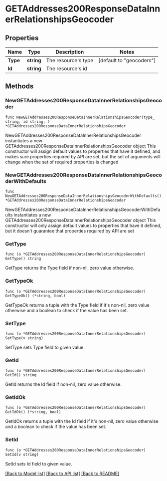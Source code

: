 # GETAddresses200ResponseDataInnerRelationshipsGeocoder

## Properties

Name | Type | Description | Notes
------------ | ------------- | ------------- | -------------
**Type** | **string** | The resource&#39;s type | [default to "geocoders"]
**Id** | **string** | The resource&#39;s id | 

## Methods

### NewGETAddresses200ResponseDataInnerRelationshipsGeocoder

`func NewGETAddresses200ResponseDataInnerRelationshipsGeocoder(type_ string, id string, ) *GETAddresses200ResponseDataInnerRelationshipsGeocoder`

NewGETAddresses200ResponseDataInnerRelationshipsGeocoder instantiates a new GETAddresses200ResponseDataInnerRelationshipsGeocoder object
This constructor will assign default values to properties that have it defined,
and makes sure properties required by API are set, but the set of arguments
will change when the set of required properties is changed

### NewGETAddresses200ResponseDataInnerRelationshipsGeocoderWithDefaults

`func NewGETAddresses200ResponseDataInnerRelationshipsGeocoderWithDefaults() *GETAddresses200ResponseDataInnerRelationshipsGeocoder`

NewGETAddresses200ResponseDataInnerRelationshipsGeocoderWithDefaults instantiates a new GETAddresses200ResponseDataInnerRelationshipsGeocoder object
This constructor will only assign default values to properties that have it defined,
but it doesn't guarantee that properties required by API are set

### GetType

`func (o *GETAddresses200ResponseDataInnerRelationshipsGeocoder) GetType() string`

GetType returns the Type field if non-nil, zero value otherwise.

### GetTypeOk

`func (o *GETAddresses200ResponseDataInnerRelationshipsGeocoder) GetTypeOk() (*string, bool)`

GetTypeOk returns a tuple with the Type field if it's non-nil, zero value otherwise
and a boolean to check if the value has been set.

### SetType

`func (o *GETAddresses200ResponseDataInnerRelationshipsGeocoder) SetType(v string)`

SetType sets Type field to given value.


### GetId

`func (o *GETAddresses200ResponseDataInnerRelationshipsGeocoder) GetId() string`

GetId returns the Id field if non-nil, zero value otherwise.

### GetIdOk

`func (o *GETAddresses200ResponseDataInnerRelationshipsGeocoder) GetIdOk() (*string, bool)`

GetIdOk returns a tuple with the Id field if it's non-nil, zero value otherwise
and a boolean to check if the value has been set.

### SetId

`func (o *GETAddresses200ResponseDataInnerRelationshipsGeocoder) SetId(v string)`

SetId sets Id field to given value.



[[Back to Model list]](../README.md#documentation-for-models) [[Back to API list]](../README.md#documentation-for-api-endpoints) [[Back to README]](../README.md)



